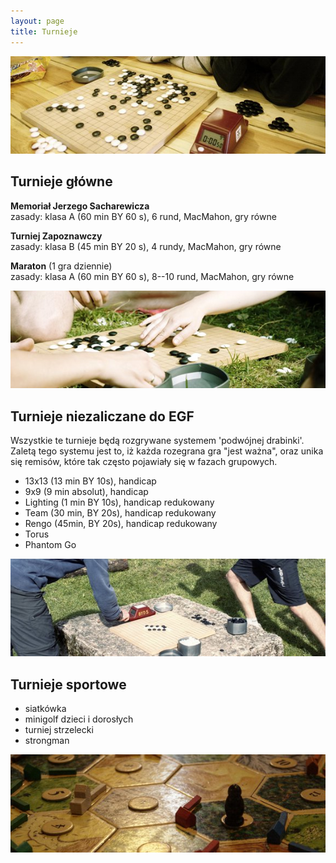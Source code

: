 ```yaml
---
layout: page
title: Turnieje
---
```


![przystanek alaska](public/go.jpg)

## Turnieje główne

**Memoriał Jerzego Sacharewicza**  
zasady: klasa A (60 min BY 60 s), 6 rund, MacMahon, gry równe 

**Turniej Zapoznawczy**  
zasady: klasa B (45 min BY 20 s), 4 rundy, MacMahon, gry równe 

**Maraton** (1 gra dziennie)  
zasady: klasa A (60 min BY 60 s), 8--10 rund, MacMahon, gry równe 

![przystanek alaska](public/go_natura.jpg)

## Turnieje niezaliczane do EGF 

Wszystkie te turnieje będą rozgrywane systemem 'podwójnej drabinki'. Zaletą tego systemu jest to, iż każda rozegrana gra "jest ważna", oraz unika się remisów, które tak często pojawiały się w fazach grupowych. 

- 13x13 (13 min BY 10s), handicap 
- 9x9 (9 min absolut), handicap 
- Lighting (1 min BY 10s), handicap redukowany 
- Team (30 min, BY 20s), handicap redukowany 
- Rengo (45min, BY 20s), handicap redukowany 
- Torus 
- Phantom Go 

![przystanek alaska](public/drabinka.jpg)

## Turnieje sportowe 

- siatkówka 
- minigolf dzieci i dorosłych 
- turniej strzelecki 
- strongman 

![przystanek alaska](public/osadniki.jpg)

